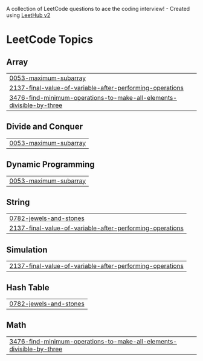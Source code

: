 A collection of LeetCode questions to ace the coding interview! - Created using [LeetHub v2](https://github.com/arunbhardwaj/LeetHub-2.0)
<!---LeetCode Topics Start-->
# LeetCode Topics
## Array
|  |
| ------- |
| [0053-maximum-subarray](https://github.com/shaiurbekuO/leetcode/tree/master/0053-maximum-subarray) |
| [2137-final-value-of-variable-after-performing-operations](https://github.com/shaiurbekuO/leetcode/tree/master/2137-final-value-of-variable-after-performing-operations) |
| [3476-find-minimum-operations-to-make-all-elements-divisible-by-three](https://github.com/shaiurbekuO/leetcode/tree/master/3476-find-minimum-operations-to-make-all-elements-divisible-by-three) |
## Divide and Conquer
|  |
| ------- |
| [0053-maximum-subarray](https://github.com/shaiurbekuO/leetcode/tree/master/0053-maximum-subarray) |
## Dynamic Programming
|  |
| ------- |
| [0053-maximum-subarray](https://github.com/shaiurbekuO/leetcode/tree/master/0053-maximum-subarray) |
## String
|  |
| ------- |
| [0782-jewels-and-stones](https://github.com/shaiurbekuO/leetcode/tree/master/0782-jewels-and-stones) |
| [2137-final-value-of-variable-after-performing-operations](https://github.com/shaiurbekuO/leetcode/tree/master/2137-final-value-of-variable-after-performing-operations) |
## Simulation
|  |
| ------- |
| [2137-final-value-of-variable-after-performing-operations](https://github.com/shaiurbekuO/leetcode/tree/master/2137-final-value-of-variable-after-performing-operations) |
## Hash Table
|  |
| ------- |
| [0782-jewels-and-stones](https://github.com/shaiurbekuO/leetcode/tree/master/0782-jewels-and-stones) |
## Math
|  |
| ------- |
| [3476-find-minimum-operations-to-make-all-elements-divisible-by-three](https://github.com/shaiurbekuO/leetcode/tree/master/3476-find-minimum-operations-to-make-all-elements-divisible-by-three) |
<!---LeetCode Topics End-->